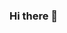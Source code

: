 ### Hi there 👋

<!--
**Lex1965/Lex1965** is a ✨ _special_ ✨ repository because its `README.md` (this file) appears on your GitHub profile.
fhh
Here are some ideas to get you started:

- 🔭 I’m currently working on ...
- 🌱 I’m currently learning ...
- 👯 I’m looking to collaborate on ...
- 🤔 I’m looking for help with ...
- 💬 Ask me about ...
- 📫 How to reach me: ...
- 😄 Pronouns: ...
- ⚡ Fun fact: ...
-->
